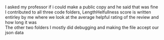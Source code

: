 I asked my professor if i could make a public copy and he said that was fine  
I contributed to all three code folders, LengthHelfullness score is written entirley by me where we look at the average helpful rating of the review and how long it was  
The other two folders I mostly did debugging and making the file accept our json data
